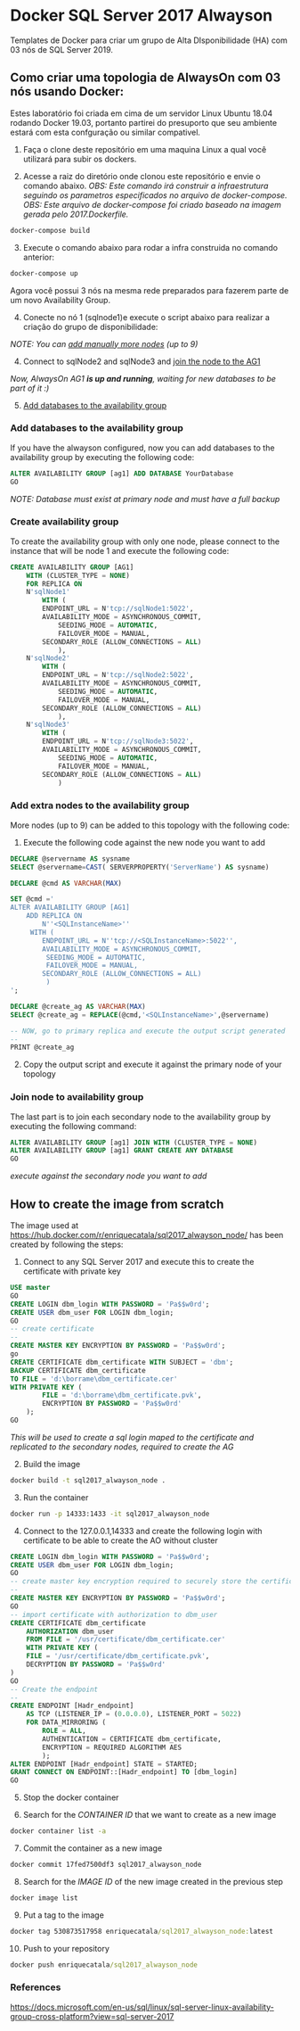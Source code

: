 # Docker SQL Server 2017 Alwayson

Templates de Docker para criar um grupo de Alta DIsponibilidade (HA) com 03 nós de SQL Server 2019.


## Como criar uma topologia de AlwaysOn com 03 nós usando Docker:

Estes laboratório foi criada em cima de um servidor Linux Ubuntu 18.04 rodando Docker 19.03, portanto partirei do presuporto que seu ambiente estará com esta confguração ou similar compativel. 

1. Faça o clone deste repositório em uma maquina Linux a qual você utilizará para subir os dockers.

2. Acesse a raiz do diretório onde clonou este repositório e envie o comando abaixo.
_OBS: Este comando irá construir a infraestrutura seguindo os parametros especificados no arquivo de docker-compose._
_OBS: Este arquivo de docker-compose foi criado baseado na imagem gerada pelo 2017.Dockerfile._

```cmd
docker-compose build
```

3. Execute o comando abaixo para rodar a infra construida no comando anterior:

```cmd
docker-compose up
```
Agora você possui 3 nós na mesma rede preparados para fazerem parte de um novo Availability Group. 

4. Conecte no nó 1 (sqlnode1)e execute o script abaixo para realizar a criação do grupo de disponibilidade:





_NOTE: You can [add manually more nodes](###Add_extra_nodes_to_the_availability_group) (up to 9)_

4. Connect to sqlNode2 and sqlNode3 and [join the node to the AG1](###Join_node_to_availability_group)

_Now, AlwaysOn AG1 **is up and running**, waiting for new databases to be part of it :)_

5. [Add databases to the availability group](###Add_databases_to_the_availability_group)

### Add databases to the availability group

If you have the alwayson configured, now you can add databases to the availability group by executing the following code:

```sql
ALTER AVAILABILITY GROUP [ag1] ADD DATABASE YourDatabase
GO
```

_NOTE: Database must exist at primary node and must have a full backup_

### Create availability group

To create the availability group with only one node, please connect to the instance that will be node 1 and execute the following code:

```sql
CREATE AVAILABILITY GROUP [AG1]
    WITH (CLUSTER_TYPE = NONE)
    FOR REPLICA ON
    N'sqlNode1'
        WITH (
        ENDPOINT_URL = N'tcp://sqlNode1:5022',
        AVAILABILITY_MODE = ASYNCHRONOUS_COMMIT,
            SEEDING_MODE = AUTOMATIC,
            FAILOVER_MODE = MANUAL,
        SECONDARY_ROLE (ALLOW_CONNECTIONS = ALL)
            ),
    N'sqlNode2'
        WITH (
        ENDPOINT_URL = N'tcp://sqlNode2:5022',
        AVAILABILITY_MODE = ASYNCHRONOUS_COMMIT,
            SEEDING_MODE = AUTOMATIC,
            FAILOVER_MODE = MANUAL,
        SECONDARY_ROLE (ALLOW_CONNECTIONS = ALL)
            ),
    N'sqlNode3'
        WITH (
        ENDPOINT_URL = N'tcp://sqlNode3:5022',
        AVAILABILITY_MODE = ASYNCHRONOUS_COMMIT,
            SEEDING_MODE = AUTOMATIC,
            FAILOVER_MODE = MANUAL,
        SECONDARY_ROLE (ALLOW_CONNECTIONS = ALL)
            )
```

### Add extra nodes to the availability group

More nodes (up to 9) can be added to this topology with the following code:

1. Execute the following code against the new node you want to add

```sql
DECLARE @servername AS sysname
SELECT @servername=CAST( SERVERPROPERTY('ServerName') AS sysname)

DECLARE @cmd AS VARCHAR(MAX)

SET @cmd ='
ALTER AVAILABILITY GROUP [AG1]    
    ADD REPLICA ON
        N''<SQLInstanceName>''
     WITH (
        ENDPOINT_URL = N''tcp://<SQLInstanceName>:5022'',
        AVAILABILITY_MODE = ASYNCHRONOUS_COMMIT,
         SEEDING_MODE = AUTOMATIC,
         FAILOVER_MODE = MANUAL,
        SECONDARY_ROLE (ALLOW_CONNECTIONS = ALL)
         )
';

DECLARE @create_ag AS VARCHAR(MAX)
SELECT @create_ag = REPLACE(@cmd,'<SQLInstanceName>',@servername)

-- NOW, go to primary replica and execute the output script generated
--
PRINT @create_ag
```

2. Copy the output script and execute it against the primary node of your topology

### Join node to availability group

The last part is to join each secondary node to the availability group by executing the following command:

```sql
ALTER AVAILABILITY GROUP [ag1] JOIN WITH (CLUSTER_TYPE = NONE)
ALTER AVAILABILITY GROUP [ag1] GRANT CREATE ANY DATABASE
GO
```
_execute against the secondary node you want to add_

## How to create the image from scratch

The image used at https://hub.docker.com/r/enriquecatala/sql2017_alwayson_node/ has been created by following the steps:

1. Connect to any SQL Server 2017 and execute this to create the certificate with private key

```sql
USE master
GO
CREATE LOGIN dbm_login WITH PASSWORD = 'Pa$$w0rd';
CREATE USER dbm_user FOR LOGIN dbm_login;
GO
-- create certificate
--
CREATE MASTER KEY ENCRYPTION BY PASSWORD = 'Pa$$w0rd';
go
CREATE CERTIFICATE dbm_certificate WITH SUBJECT = 'dbm';
BACKUP CERTIFICATE dbm_certificate
TO FILE = 'd:\borrame\dbm_certificate.cer'
WITH PRIVATE KEY (
        FILE = 'd:\borrame\dbm_certificate.pvk',
        ENCRYPTION BY PASSWORD = 'Pa$$w0rd'
    );
GO
```

_This will be used to create a sql login maped to the certificate and replicated to the secondary nodes, required to create the AG_

2. Build the image

```cmd
docker build -t sql2017_alwayson_node .
```

3. Run the container

```cmd
docker run -p 14333:1433 -it sql2017_alwayson_node
```

4. Connect to the 127.0.0.1,14333 and create the following login with certificate to be able to create the AO without cluster

```sql
CREATE LOGIN dbm_login WITH PASSWORD = 'Pa$$w0rd';
CREATE USER dbm_user FOR LOGIN dbm_login;
GO
-- create master key encryption required to securely store the certificate
--
CREATE MASTER KEY ENCRYPTION BY PASSWORD = 'Pa$$w0rd';
GO
-- import certificate with authorization to dbm_user
CREATE CERTIFICATE dbm_certificate   
    AUTHORIZATION dbm_user
    FROM FILE = '/usr/certificate/dbm_certificate.cer'
    WITH PRIVATE KEY (
    FILE = '/usr/certificate/dbm_certificate.pvk',
    DECRYPTION BY PASSWORD = 'Pa$$w0rd'
)
GO
-- Create the endpoint
--
CREATE ENDPOINT [Hadr_endpoint]
    AS TCP (LISTENER_IP = (0.0.0.0), LISTENER_PORT = 5022)
    FOR DATA_MIRRORING (
        ROLE = ALL,
        AUTHENTICATION = CERTIFICATE dbm_certificate,
        ENCRYPTION = REQUIRED ALGORITHM AES
        );
ALTER ENDPOINT [Hadr_endpoint] STATE = STARTED;
GRANT CONNECT ON ENDPOINT::[Hadr_endpoint] TO [dbm_login]
GO
```

5. Stop the docker container

6. Search for the _CONTAINER ID_ that we want to create as a new image

```cmd
docker container list -a
```

7. Commit the container as a new image

```cmd
docker commit 17fed7500df3 sql2017_alwayson_node 
```

8. Search for the _IMAGE ID_ of the new image created in the previous step

```cmd
docker image list
```

9. Put a tag to the image

```cmd
docker tag 530873517958 enriquecatala/sql2017_alwayson_node:latest
```

10. Push to your repository

```cmd
docker push enriquecatala/sql2017_alwayson_node
```


### References

https://docs.microsoft.com/en-us/sql/linux/sql-server-linux-availability-group-cross-platform?view=sql-server-2017
